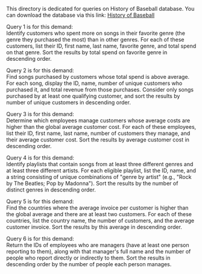This directory is dedicated for queries on History of Baseball database. You can download the database via this link: [History of Baseball](https://uupload.ir/view/database_zar2.zip/)

Query 1 is for this demand:<br/>
Identify customers who spent more on songs in their favorite genre (the genre they purchased the most) than in other genres. For each of these customers, list their ID, first name, last name, favorite genre, and total spend on that genre. Sort the results by total spend on favorite genre in descending order.<br/>

Query 2 is for this demand:<br/>
Find songs purchased by customers whose total spend is above average. For each song, display the ID, name, number of unique customers who purchased it, and total revenue from those purchases. Consider only songs purchased by at least one qualifying customer, and sort the results by number of unique customers in descending order.<br/>

Query 3 is for this demand:<br/>
Determine which employees manage customers whose average costs are higher than the global average customer cost. For each of these employees, list their ID, first name, last name, number of customers they manage, and their average customer cost. Sort the results by average customer cost in descending order. <br/>

Query 4 is for this demand:<br/>
Identify playlists that contain songs from at least three different genres and at least three different artists. For each eligible playlist, list the ID, name, and a string consisting of unique combinations of "genre by artist" (e.g., "Rock by The Beatles; Pop by Madonna"). Sort the results by the number of distinct genres in descending order.<br/>

Query 5 is for this demand:<br/>
Find the countries where the average invoice per customer is higher than the global average and there are at least two customers. For each of these countries, list the country name, the number of customers, and the average customer invoice. Sort the results by this average in descending order.<br/>

Query 6 is for this demand:<br/>
Return the IDs of employees who are managers (have at least one person reporting to them), along with that manager's full name and the number of people who report directly or indirectly to them. Sort the results in descending order by the number of people each person manages.<br/>
